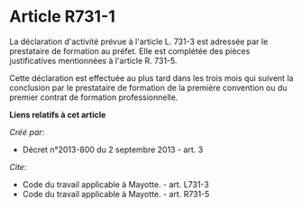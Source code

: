 # Article R731-1

La déclaration d'activité prévue à l'article L. 731-3 est adressée par le prestataire de formation au préfet. Elle est
complétée des pièces justificatives mentionnées à l'article R. 731-5. 

Cette déclaration est effectuée au plus tard dans les trois mois qui suivent la conclusion par le prestataire de formation de
la première convention ou du premier contrat de formation professionnelle.

**Liens relatifs à cet article**

_Créé par_:

  - Décret n°2013-800 du 2 septembre 2013 - art. 3

_Cite_:

  - Code du travail applicable à Mayotte. - art. L731-3
  - Code du travail applicable à Mayotte. - art. R731-5
